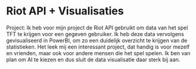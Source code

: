 # Riot API + Visualisaties

Project:
Ik heb voor mijn project de Riot API gebruikt om data van het spel TFT te krijgen voor een gegeven gebruiker. Ik heb deze data vervolgens gevisualiseerd in PowerBI, om zo een duidelijk overzicht te krijgen van de statistieken. Het leek mij een interessant project, dat handig is voor mezelf en vrienden, maar ook voor andere mensen die het spel spelen. Ik ben van plan om AI te kiezen en dus sluit de data visualisatie daar sterk bij aan.
